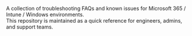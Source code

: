 A collection of troubleshooting FAQs and known issues for Microsoft 365 / Intune / Windows environments.  
This repository is maintained as a quick reference for engineers, admins, and support teams.
